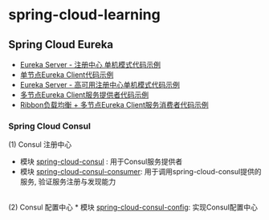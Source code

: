 # spring-cloud-learning

## Spring Cloud Eureka
* <a href="https://github.com/GenshenWang/spring-cloud-learning/tree/master/spring-cloud-eureka-server">
    Eureka Server - 注册中心 单机模式代码示例 </a>
* <a href="https://github.com/GenshenWang/spring-cloud-learning/tree/master/spring-cloud-eureka-client">
        单节点Eureka Client代码示例</a>
* <a href="https://github.com/GenshenWang/spring-cloud-learning/tree/master/spring-cloud-eureka-server-ha">
                Eureka Server - 高可用注册中心单机模式代码示例 </a>
* <a href="https://github.com/GenshenWang/spring-cloud-learning/tree/master/eureka-client-provider">
          多节点Eureka Client服务提供者代码示例</a>
* <a href="https://github.com/GenshenWang/spring-cloud-learning/tree/master/eureka-client-consumer">
          Ribbon负载均衡 + 多节点Eureka Client服务消费者代码示例</a>

### Spring Cloud Consul
(1) Consul 注册中心
* 模块 <a href="https://github.com/GenshenWang/spring-cloud-learning/tree/master/spring-cloud-consul">spring-cloud-consul</a> : 用于Consul服务提供者
* 模块 <a href="https://github.com/GenshenWang/spring-cloud-learning/tree/master/spring-cloud-consul-consumer">spring-cloud-consul-consumer</a>: 用于调用spring-cloud-consul提供的服务, 验证服务注册与发现能力
<br/>
(2) Consul 配置中心
* 模块 <a href="https://github.com/GenshenWang/spring-cloud-learning/tree/master/spring-cloud-consul-config">spring-cloud-consul-config</a>: 实现Consul配置中心